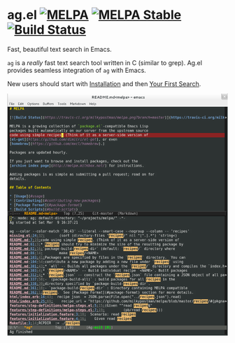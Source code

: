 # ag.el [![MELPA](http://melpa.org/packages/ag-badge.svg)](http://melpa.org/#/ag) [![MELPA Stable](http://stable.melpa.org/packages/ag-badge.svg)](http://stable.melpa.org/#/ag) [![Build Status](https://travis-ci.org/Wilfred/ag.el.svg?branch=pretty_output_buffer)](https://travis-ci.org/Wilfred/ag.el)

Fast, beautiful text search in Emacs.

`ag` is a *really* fast text search tool written in C (similar to
grep). Ag.el provides seamless integration of `ag` with Emacs.

New users should start with [Installation](docs/installation.md) and then
[Your First Search](docs/your_first_search.md).

![screenshot](ag_el_screenshot.png)
